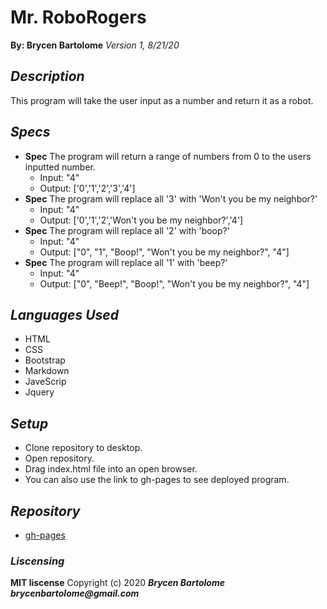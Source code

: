 # Mr. RoboRogers
**By: Brycen Bartolome**
_Version 1, 8/21/20_

## _Description_
This program will take the user input as a number and return it as a robot.

## _Specs_
* **Spec** The program will return a range of numbers from 0 to the users inputted number.
  * Input: "4"
  * Output: ['0','1','2','3','4']
* **Spec** The program will replace all '3' with 'Won't you be my neighbor?'
  * Input: "4"
  * Output: ['0','1','2','Won't you be my neighbor?','4']
* **Spec** The program will replace all '2' with 'boop?'
  * Input: "4"
  * Output: ["0", "1", "Boop!", "Won't you be my neighbor?", "4"]
* **Spec** The program will replace all '1' with 'beep?'
  * Input: "4"
  * Output: ["0", "Beep!", "Boop!", "Won't you be my neighbor?", "4"]

## _Languages Used_
* HTML
* CSS
* Bootstrap
* Markdown
* JaveScrip
* Jquery

## _Setup_
* Clone repository to desktop.
* Open repository.
* Drag index.html file into an open browser.
* You can also use the link to gh-pages to see deployed program.

## _Repository_
* [gh-pages](https://brycengit.github.io//)

### _Liscensing_
 **MIT liscense**
Copyright (c) 2020 **_Brycen Bartolome brycenbartolome@gmail.com_**
